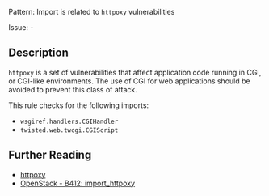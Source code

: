 Pattern: Import is related to `httpoxy` vulnerabilities

Issue: -

## Description

`httpoxy` is a set of vulnerabilities that affect application code running in
CGI, or CGI-like environments. The use of CGI for web applications should be
avoided to prevent this class of attack.

This rule checks for the following imports:

  - `wsgiref.handlers.CGIHandler`
  - `twisted.web.twcgi.CGIScript`

## Further Reading

* [httpoxy](https://httpoxy.org)
* [OpenStack - B412: import_httpoxy](https://docs.openstack.org/developer/bandit/api/bandit.blacklists.html#b412-import-httpoxy)
